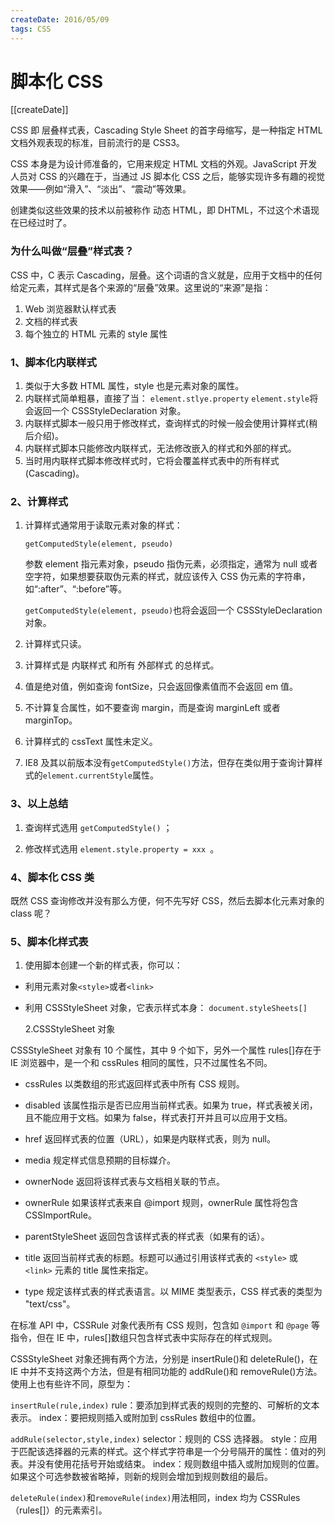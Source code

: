 ```yaml
---
createDate: 2016/05/09
tags: CSS
---
```


# 脚本化 CSS

[[createDate]]

CSS 即 层叠样式表，Cascading Style Sheet 的首字母缩写，是一种指定 HTML 文档外观表现的标准，目前流行的是 CSS3。

CSS 本身是为设计师准备的，它用来规定 HTML 文档的外观。JavaScript 开发人员对 CSS 的兴趣在于，当通过 JS 脚本化 CSS 之后，能够实现许多有趣的视觉效果——例如“滑入”、“淡出”、“震动”等效果。

创建类似这些效果的技术以前被称作 动态 HTML，即 DHTML，不过这个术语现在已经过时了。

### 为什么叫做“层叠”样式表？

CSS 中，C 表示 Cascading，层叠。这个词语的含义就是，应用于文档中的任何给定元素，其样式是各个来源的“层叠”效果。这里说的“来源”是指：

1. Web 浏览器默认样式表
2. 文档的样式表
3. 每个独立的 HTML 元素的 style 属性

### 1、脚本化内联样式

1. 类似于大多数 HTML 属性，style 也是元素对象的属性。
2. 内联样式简单粗暴，直接了当：
   `element.stlye.property`
   `element.style`将会返回一个 CSSStyleDeclaration 对象。
3. 内联样式脚本一般只用于修改样式，查询样式的时候一般会使用计算样式(稍后介绍)。
4. 内联样式脚本只能修改内联样式，无法修改嵌入的样式和外部的样式。
5. 当时用内联样式脚本修改样式时，它将会覆盖样式表中的所有样式(Cascading)。

### 2、计算样式

1. 计算样式通常用于读取元素对象的样式：

   `getComputedStyle(element, pseudo)`

   参数 element 指元素对象，pseudo 指伪元素，必须指定，通常为 null 或者空字符，如果想要获取伪元素的样式，就应该传入 CSS 伪元素的字符串，如“:after”、“:before”等。

   `getComputedStyle(element, pseudo)`也将会返回一个 CSSStyleDeclaration 对象。

2. 计算样式只读。

3. 计算样式是 内联样式 和所有 外部样式 的总样式。

4. 值是绝对值，例如查询 fontSize，只会返回像素值而不会返回 em 值。

5. 不计算复合属性，如不要查询 margin，而是查询 marginLeft 或者 marginTop。

6. 计算样式的 cssText 属性未定义。

7. IE8 及其以前版本没有`getComputedStyle()`方法，但存在类似用于查询计算样式的`element.currentStyle`属性。

### 3、以上总结

1. 查询样式选用 `getComputedStyle()` ；

2. 修改样式选用 `element.style.property = xxx `。

### 4、脚本化 CSS 类

既然 CSS 查询修改并没有那么方便，何不先写好 CSS，然后去脚本化元素对象的 class 呢？

### 5、脚本化样式表

1. 使用脚本创建一个新的样式表，你可以：

- 利用元素对象`<style>`或者`<link>`
- 利用 CSSStyleSheet 对象，它表示样式本身：
  `document.styleSheets[]`

  2.CSSStyleSheet 对象

CSSStyleSheet 对象有 10 个属性，其中 9 个如下，另外一个属性 rules[]存在于 IE 浏览器中，是一个和 cssRules 相同的属性，只不过属性名不同。

- cssRules
  以类数组的形式返回样式表中所有 CSS 规则。

- disabled
  该属性指示是否已应用当前样式表。如果为 true，样式表被关闭，且不能应用于文档。如果为 false，样式表打开并且可以应用于文档。

- href
  返回样式表的位置（URL），如果是内联样式表，则为 null。

- media
  规定样式信息预期的目标媒介。

- ownerNode
  返回将该样式表与文档相关联的节点。

- ownerRule
  如果该样式表来自 @import 规则，ownerRule 属性将包含 CSSImportRule。

- parentStyleSheet
  返回包含该样式表的样式表（如果有的话）。

- title
  返回当前样式表的标题。标题可以通过引用该样式表的 `<style>` 或 `<link>` 元素的 title 属性来指定。

- type
  规定该样式表的样式表语言。以 MIME 类型表示，CSS 样式表的类型为 "text/css"。

在标准 API 中，CSSRule 对象代表所有 CSS 规则，包含如 `@import` 和 `@page` 等指令，但在 IE 中，rules[]数组只包含样式表中实际存在的样式规则。

CSSStyleSheet 对象还拥有两个方法，分别是 insertRule()和 deleteRule()，在 IE 中并不支持这两个方法，但是有相同功能的 addRule()和 removeRule()方法。使用上也有些许不同，原型为：

`insertRule(rule,index)`
rule：要添加到样式表的规则的完整的、可解析的文本表示。
index：要把规则插入或附加到 cssRules 数组中的位置。

`addRule(selector,style,index)`
selector：规则的 CSS 选择器。
style：应用于匹配该选择器的元素的样式。这个样式字符串是一个分号隔开的属性：值对的列表。并没有使用花括号开始或结束。
index：规则数组中插入或附加规则的位置。如果这个可选参数被省略掉，则新的规则会增加到规则数组的最后。

`deleteRule(index)`和`removeRule(index)`用法相同，index 均为 CSSRules（rules[]）的元素索引。
